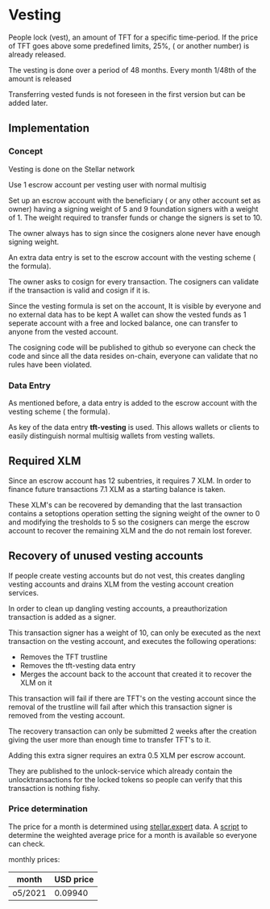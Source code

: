 # Vesting

People lock (vest), an amount of TFT for a specific time-period. If the price of TFT goes above some predefined limits, 25%, ( or another number) is already released.

The vesting is done over a period of 48 months. Every month 1/48th of the amount is released

Transferring vested funds is not foreseen in the first version but can be added later.

## Implementation

### Concept

Vesting is done on the Stellar network

Use 1 escrow account per vesting user with normal multisig

Set up an escrow account with the beneficiary ( or any other account set as owner) having a signing weight of 5 and 9 foundation signers with a weight of 1. The weight required to transfer funds or change the signers is set to 10.

The owner always has to sign since the cosigners alone never have enough signing weight.

An extra data entry is set to the escrow account with the vesting scheme ( the formula).

The owner asks to cosign for every transaction. The cosigners can validate if the transaction is valid and cosign if it is.

Since the vesting formula is set on the account, It is visible by everyone and no external data has to be kept
A wallet can show the vested funds as 1 seperate account with a free and locked balance, one can transfer to anyone from the vested account.

The cosigning code will be published to github so everyone can check the code and since all the data resides on-chain, everyone can validate that no rules have been violated.

### Data Entry

As mentioned before, a data entry is added to the escrow account with the vesting scheme ( the formula).

As key of the data entry **tft-vesting** is used. This allows wallets or clients to easily distinguish normal multisig wallets from  vesting wallets.

## Required XLM

Since an escrow account has 12 subentries, it requires 7 XLM. In order to finance future transactions 7.1 XLM as a starting balance is taken.

These XLM's can be recovered by demanding that the last transaction  contains a setoptions operation  setting the signing weight of the owner to 0 and modifying the tresholds to 5  so the cosigners can merge the escrow account to recover the remaining XLM and the do not remain lost forever.

## Recovery of unused vesting accounts

If people create vesting accounts but do not vest, this creates dangling vesting accounts and drains XLM from the vesting account creation services.

In order to clean up dangling vesting accounts, a preauthorization transaction is added as a signer.

This transaction signer has a weight of 10, can only be executed as the next transaction on the vesting account, and executes the following operations:

- Removes the TFT trustline
- Removes the tft-vesting data entry
- Merges the account back to the account that created it to recover the XLM on it

This transaction will fail if there are TFT's on the vesting account since the removal of the trustline will fail after which this transaction signer is removed from the vesting account.

The recovery transaction can only be submitted 2 weeks after the creation giving the user more than enough time to transfer TFT's to it.

Adding this extra signer requires an extra 0.5 XLM per escrow account.

They are published to the unlock-service  which already contain the unlocktransactions for the locked tokens so people can verify that this transaction is nothing fishy.

### Price determination

The price for a month is determined using [stellar.expert](https://stellar.expert) data.
A [script](../scrips/info/stellarexpert/tftprice.py) to determine the weighted average price for a month is available so everyone can check.

monthly prices:

|month| USD price |
|-----|-----------|
|o5/2021|0.09940|
